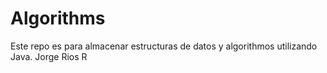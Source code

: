 # Algorithms
Este repo es para almacenar estructuras de datos y algorithmos utilizando Java.
Jorge Rios R
